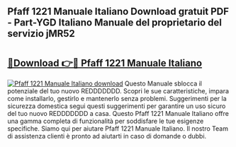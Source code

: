 ## Pfaff 1221 Manuale Italiano Download gratuit PDF - Part-YGD Italiano Manuale del proprietario del servizio jMR52

# <h2><a href="http://dfcjuw6.blite.top/?on=Pfaff+1221+Manuale+Italiano">🔗Download 👉🔴 Pfaff 1221 Manuale Italiano</a></h2>

[![Pfaff 1221 Manuale Italiano download](https://i.imgur.com/lujVjoI.png)](http://dfcjuw6.blite.top/?on=Pfaff+1221+Manuale+Italiano)
Questo Manuale sblocca il potenziale del tuo nuovo REDDDDDDD. Scopri le sue caratteristiche, impara come installarlo, gestirlo e mantenerlo senza problemi. Suggerimenti per la sicurezza domestica segui questi suggerimenti per garantire un uso sicuro del tuo nuovo REDDDDDDD a casa. Questo Pfaff 1221 Manuale Italiano offre una gamma completa di funzionalità per soddisfare le tue esigenze specifiche. Siamo qui per aiutare Pfaff 1221 Manuale Italiano. Il nostro Team di assistenza clienti è pronto ad aiutarti in caso di domande o dubbi.

